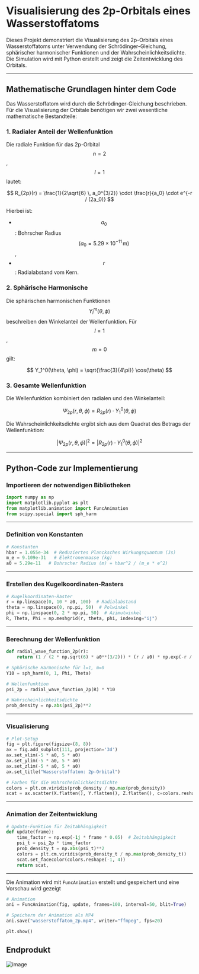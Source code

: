 # Visualisierung des 2p-Orbitals eines Wasserstoffatoms

Dieses Projekt demonstriert die Visualisierung des 2p-Orbitals eines Wasserstoffatoms unter Verwendung der Schrödinger-Gleichung, sphärischer harmonischer Funktionen und der Wahrscheinlichkeitsdichte. Die Simulation wird mit Python erstellt und zeigt die Zeitentwicklung des Orbitals.

---

## Mathematische Grundlagen hinter dem Code

Das Wasserstoffatom wird durch die Schrödinger-Gleichung beschrieben. Für die Visualisierung der Orbitale benötigen wir zwei wesentliche mathematische Bestandteile:

### 1. **Radialer Anteil der Wellenfunktion**
Die radiale Funktion für das  2p-Orbital $$n=2$$, $$l=1$$ lautet:

$$
R_{2p}(r) = \frac{1}{2\sqrt{6} \, a_0^{3/2}} \cdot \frac{r}{a_0} \cdot e^{-r / (2a_0)}
$$

Hierbei ist:
- $$a_0$$: Bohrscher Radius $$(a_0 = 5.29 \times 10^{-11} \, \text{m})$$,
- $$r$$: Radialabstand vom Kern.

### 2. **Sphärische Harmonische**
Die sphärischen harmonischen Funktionen $$Y_l^m(\theta, \phi)$$ beschreiben den Winkelanteil der Wellenfunktion. Für $$l=1$$, $$m=0$$ gilt:

$$
Y_1^0(\theta, \phi) = \sqrt{\frac{3}{4\pi}} \cos(\theta)
$$

### 3. **Gesamte Wellenfunktion**
Die Wellenfunktion kombiniert den radialen und den Winkelanteil:

$$
\Psi_{2p}(r, \theta, \phi) = R_{2p}(r) \cdot Y_1^0(\theta, \phi)
$$

Die Wahrscheinlichkeitsdichte ergibt sich aus dem Quadrat des Betrags der Wellenfunktion:

$$
|\Psi_{2p}(r, \theta, \phi)|^2 = \left| R_{2p}(r) \cdot Y_1^0(\theta, \phi) \right|^2
$$

---

## Python-Code zur Implementierung

### Importieren der notwendigen Bibliotheken

```python
import numpy as np
import matplotlib.pyplot as plt
from matplotlib.animation import FuncAnimation
from scipy.special import sph_harm
```

---

### Definition von Konstanten

```python
# Konstanten
hbar = 1.055e-34  # Reduziertes Plancksches Wirkungsquantum (Js)
m_e = 9.109e-31   # Elektronenmasse (kg)
a0 = 5.29e-11   # Bohrscher Radius (m) = hbar^2 / (m_e * e^2)
```

---

### Erstellen des Kugelkoordinaten-Rasters

```python
# Kugelkoordinaten-Raster
r = np.linspace(0, 10 * a0, 100)  # Radialabstand
theta = np.linspace(0, np.pi, 50)  # Polwinkel
phi = np.linspace(0, 2 * np.pi, 50)  # Azimutwinkel
R, Theta, Phi = np.meshgrid(r, theta, phi, indexing="ij")
```

---

### Berechnung der Wellenfunktion

```python
def radial_wave_function_2p(r):
    return (1 / (2 * np.sqrt(6) * a0**(3/2))) * (r / a0) * np.exp(-r / (2 * a0))

# Sphärische Harmonische für l=1, m=0
Y10 = sph_harm(0, 1, Phi, Theta)

# Wellenfunktion
psi_2p = radial_wave_function_2p(R) * Y10

# Wahrscheinlichkeitsdichte
prob_density = np.abs(psi_2p)**2
```

---

### Visualisierung

```python
# Plot-Setup
fig = plt.figure(figsize=(8, 8))
ax = fig.add_subplot(111, projection='3d')
ax.set_xlim(-5 * a0, 5 * a0)
ax.set_ylim(-5 * a0, 5 * a0)
ax.set_zlim(-5 * a0, 5 * a0)
ax.set_title("Wasserstoffatom: 2p-Orbital")

# Farben für die Wahrscheinlichkeitsdichte
colors = plt.cm.viridis(prob_density / np.max(prob_density))
scat = ax.scatter(X.flatten(), Y.flatten(), Z.flatten(), c=colors.reshape(-1, 4), s=0.1, alpha=0.8)
```

---

### Animation der Zeitentwicklung

```python
# Update-Funktion für Zeitabhängigkeit
def update(frame):
    time_factor = np.exp(-1j * frame * 0.05)  # Zeitabhängigkeit
    psi_t = psi_2p * time_factor
    prob_density_t = np.abs(psi_t)**2
    colors = plt.cm.viridis(prob_density_t / np.max(prob_density_t))
    scat.set_facecolor(colors.reshape(-1, 4))
    return scat,
```

---

Die Animation wird mit `FuncAnimation` erstellt und gespeichert und eine Vorschau wird gezeigt

```python
# Animation
ani = FuncAnimation(fig, update, frames=100, interval=50, blit=True)

# Speichern der Animation als MP4
ani.save("wasserstoffatom_2p.mp4", writer="ffmpeg", fps=20)

plt.show()
```

## Endprodukt
![image](https://github.com/user-attachments/assets/3853b8e7-3514-4d1d-9eae-756dae77fcd0)


